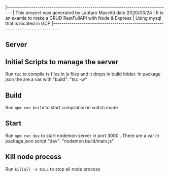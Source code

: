 
|--------------------------------------------------------------------------------
| This proyect was generated by Lautaro Mascitti                 date:2020/03/24
| It is an examle to make a CRUD RestFullAPI with Node & Express 
| Using mysql that is located in GCP
|---------------------------------------------------------------------------------

##  Server

## Initial Scripts to manage the server
Run `tsc` to compile ts files in js files and it drops in build folder. In package json the are a var with "build": "tsc -w"

## Build
Run `npm run build` to  start compilation in watch mode

## Start
Run `npm run dev` to start nodemon server in port 3000 . There are a var in package.json script "dev": "nodemon build/main.js"

## Kill node process
Run `killall -s KILL` to stop all node process 